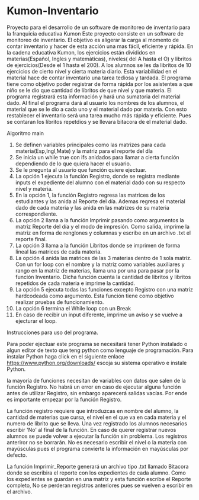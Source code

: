 # Kumon-Inventario
Proyecto para el desarrollo de un software de monitoreo de inventario para la franquicia educativa Kumon
Este proyecto consiste en un software de monitoreo de inventario. El objetivo es aligerar la carga al momento de contar inventario y hacer de esta acción una mas fácil, eficiente y rápida. En la cadena educativa Kumon, los ejercicios están divididos en materias(Español, Ingles y matemáticas), niveles( del A hasta el O) y libritos de ejercicios(Desde el 1 hasta el 200). A los alumnos se les da libritos de 10 ejercicios de cierto nivel y cierta materia diario. Esta variabilidad en el material hace de contar inventario una tarea tediosa y tardada. El programa tiene como objetivo poder registrar de forma rápida por los asistentes a que niño se le dio que cantidad de libritos de que nivel y que materia. El programa registrará esta información y hará una sumatoria del material dado. Al final el programa dará al usuario los nombres de los alumnos, el material que se le dio a cada uno y el material dado por materia. Con esto restablecer el inventario será una tarea mucho más rápida y eficiente. Pues se contaran los libritos repetdios y se llevara bitacora de el material dado.

Algoritmo main

1. Se definen variables principales como las matrizes para cada materia(Esp,Ingl,Mate) y la matriz para el reporte del día 
2.  Se inicia un while true con ifs anidados para llamar a cierta función dependiendo de lo que quiera hacer el usuario.
3. Se le pregunta al usuario que función quiere ejectuar.
4. La opción 1 ejecuta la función Registro, donde se registra mediante inputs el expediente del alumno con el material dado con su respecto nivel y materia.
5. En la opción 1, la función Registro regresa las matrices de los estudiantes y las anida al Reporte del día. Ademas regresa el material dado de cada materia y las anida en las matrizes de su materia correspondiente.
6. La opción 2 llama a la función Imprimir pasando como argumentos la matriz Reporte del día y el modo de impresión. Como salida, imprime la matriz en forma de renglones y columnas y escribe en un archivo .txt el reporte final.
7. La opción 3 llama a la función Libritos donde se imprimen de forma lineal las matrices de cada materia.
8. La opción 4 anida las matrices de las 3 materias dentro de 1 sola matriz. Con un for loop con el nombre y la matriz como variables auxiliares y rango en la matriz de materias, llama una por una para pasar por la función Inventario. Dicha función cuenta la cantidad de libritos y libritos repetidos de cada materia e imprime la cantidad.
9. La opción 5 ejecuta todas las funciones excepto Registro con una matriz hardcodeada como argumento. Esta función tiene como objetivo realizar pruebas de funcionamiento. 
10. La opción 6 termina el While loop con un Break
11. En caso de recibir un input diferente, imprime un aviso y se vuelve a ejecturar el loop.

Instrucciones para uso del programa. 

Para poder ejectuar este programa se necesitará tener Python instalado o algun editor de texto que teng python como lenguaje de programación. Para instalar Python haga click en el siguiente enlace https://www.python.org/downloads/ escoja su sistema operativo e instale Python. 

la mayoría de funciones necesitan de variables con datos que salen de la función Registro. No habrá un error en caso de ejecutar alguna función antes de utilizar Registro, sin embargo aparecerá salidas vacías. Por ende es importante empezar por la función Registro. 

La función registro requiere que introduzcas en nombre del alumno, la cantidad de materias que cursa, el nivel en el que va en cada materia y el numero de librito que se lleva. Una vez registrado los alumnos necesarios escribir 'No' al final de la función. En caso de querer registrar nuevos alumnos se puede volver a ejecutar la función sin problema. Los registros anteriror no se borrarán. No es necesario escribir el nivel o la materia con mayúsculas pues el programa convierte la información en mayúsculas por defecto.

La función Imprimir_Reporte generará un archivo tipo .txt llamado Bitacora donde se escribira el reporte con los expedientes de cada alumno. Como los expedientes se guardan en una matriz y esta función escribe el Reporte completo, No se perderan registros anteriores pues se vuelven a escribir en el archivo.  
